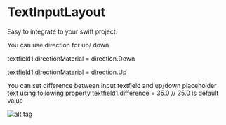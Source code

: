# TextInputLayout
Easy to integrate to your swift project.

You can use direction for up/ down 

 textfield1.directionMaterial = direction.Down
 
 textfield1.directionMaterial = direction.Up
 
 You can set difference between input textfield and up/down placeholder text using following property
 textfield1.difference = 35.0 // 35.0 is default value
 
 

![alt tag](https://cloud.githubusercontent.com/assets/6309880/16729163/53808b70-4788-11e6-84be-7b83caa48a29.gif)
